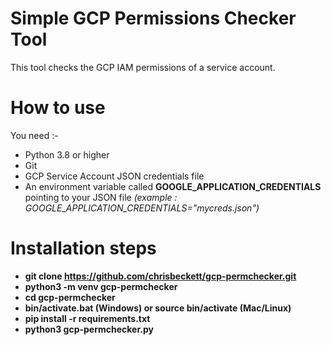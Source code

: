 # Simple GCP Permissions Checker Tool

This tool checks the GCP IAM permissions of a service account.

# How to use

You need :-

- Python 3.8 or higher
- Git
- GCP Service Account JSON credentials file
- An environment variable called **GOOGLE_APPLICATION_CREDENTIALS** pointing to your JSON file *(example : GOOGLE_APPLICATION_CREDENTIALS="mycreds.json")*

# Installation steps

- **git clone https://github.com/chrisbeckett/gcp-permchecker.git**
- **python3 -m venv gcp-permchecker**
- **cd gcp-permchecker**
- **bin/activate.bat (Windows) or source bin/activate (Mac/Linux)**
- **pip install -r requirements.txt**
- **python3 gcp-permchecker.py**
